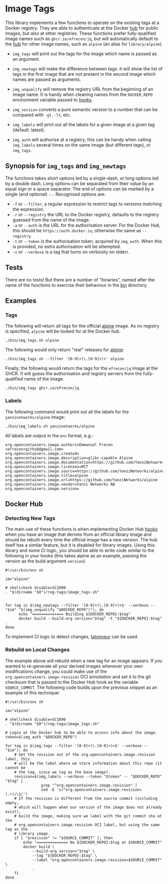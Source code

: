 # Image Tags

This library implements a few functions to operate on the existing tags at a
Docker registry. They are able to authenticate at the Docker [hub] for public
images, but also at other registries. These functions prefer fully-qualified
image names such as `ghcr.io/efrecon/jq`, but will automatically default to the
[hub] for other image names, such as `alpine` (an alias for `library/alpine`).

+ `img_tags` will print out the tags for the image which name is passed as an
  argument.
+ `img_newtags` will make the difference between tags: it will show the list of
  tags in the first image that are not present in the second image which names
  are passed as arguments.
+ `img_unqualify` will remove the registry URL from the beginning of an image
  name. It is handy when cleaning names from the `DOCKER_REPO` environment
  variable passed to [hooks].
+ `img_version` converts a pure semantic version to a number that can be
  compared with `-gt`, `-lt`, etc.
+ `img_labels` will print out all the labels for a given image at a given tag
  (default: latest).
+ `img_auth` will authorise at a registry, this can be handy when calling
  `img_labels` several times on the same image (but different tags), or
  `img_tags`.

  [hub]: https://hub.docker.com/
  [hooks]: https://docs.docker.com/docker-hub/builds/advanced/

## Synopsis for `img_tags` and `img_newtags`

The functions takes short options led by a single-dash, or long options led by a
double dash. Long options can be separated from their value by an equal sign or
a space separator. The end of options can be marked by a single (and optional)
`--`. Recognised options are:

+ `-f` or `--filter`, a regular expression to restrict tags to versions matching
  the expression.
+ `-r` or `--registry` the URL to the Docker registry, defaults to the registry
  guessed from the name of the image.
+ `-a` or `--auth` is the URL for the authorisation server. For the Docker Hub,
  this should be `https://auth.docker.io`, otherwise the same as `--registry`.
+ `-t` or `--token` is the authorisation token, acquired by `img_auth`. When
  this is provided, no extra authorisation will be attempted.
+ `-v` or `--verbose` is a tag that turns on verbosity on stderr.

## Tests

There are no tests! But there are a number of "binaries", named after the name
of the functions to exercise their behaviour in the [bin] directory.

  [bin]: ./bin/

## Examples

### Tags

The following will return all tags for the official [alpine] image. As no
registry is specified, `alpine` will be looked for at the Docker hub.

```shell
./bin/img_tags.sh alpine
```

The following would only return "real" releases for [alpine]:

```shell
./bin/img_tags.sh --filter '[0-9]+(\.[0-9]+)+' alpine
```

  [alpine]: https://hub.docker.com/_/alpine

Finally, the following would return the tags for the `efrecon/jq` image at the
GHCR. It will guess the authorisation and registry servers from the
fully-qualified name of the image.

```shell
./bin/img_tags ghcr.io/efrecon/jq
```

### Labels

The following command would print out all the labels for the
`yanzinetworks/alpine` image:

```shell
./bin/img_labels.sh yanzinetworks/alpine
```

All labels are output in the `env` format, e.g.:

```shell
org.opencontainers.image.authors=Emmanuel Frecon <efrecon+github@gmail.com>
org.opencontainers.image.created=
org.opencontainers.image.description=glibc-capable Alpine
org.opencontainers.image.documentation=https://github.com/YanziNetworks/alpine/README.md
org.opencontainers.image.licenses=MIT
org.opencontainers.image.source=https://github.com/YanziNetworks/alpine
org.opencontainers.image.title=alpine
org.opencontainers.image.url=https://github.com/YanziNetworks/alpine
org.opencontainers.image.vendor=Yanzi Networks AB
org.opencontainers.image.version=
```

## Docker Hub

### Detecting New Tags

The main use of these functions is when implementing Docker Hub [hooks] when you
have an image that derives from an official library image and should be rebuilt
every time the official image has a new version. The hub itself has a similar
feature, but it is disabled for library images. Using this library and some CI
logic, you should be able to write code similar to the following in your hooks
(this takes alpine as an example, passing the version as the build argument
`version`).

```shell
#!/usr/bin/env sh

im="alpine"

# shellcheck disable=SC1090
. "$(dirname "$0")/reg-tags/image_tags.sh"


for tag in $(img_newtags --filter '[0-9]+(\.[0-9]+)+$' --verbose -- "$im" "$(img_unqualify "$DOCKER_REPO")"); do
      echo "============== Building ${DOCKER_REPO}:$tag"
      docker build --build-arg version="$tag" -t "${DOCKER_REPO}:$tag" .
done
```

To implement CI logic to detect changes, [talonneur] can be used.

  [hooks]: https://docs.docker.com/docker-hub/builds/advanced/
  [talonneur]: https://github.com/YanziNetworks/talonneur

### Rebuild on Local Changes

The example above will rebuild when a new tag for an image appears. If you
wanted to re-generate all your derived images whenever your own modifications
change, you could make use of the `org.opencontainers.image.revision` OCI
annotation and set it to the git checksum that is passed to the Docker Hub hook
as the variable `SOURCE_COMMIT`. The following code builds upon the previous
snippet as an example of this technique:

```shell
#!/usr/bin/env sh

im="alpine"

# shellcheck disable=SC1090
. "$(dirname "$0")/reg-tags/image_tags.sh"

# Login at the Docker hub to be able to access info about the image.
token=$(img_auth "$DOCKER_REPO")

for tag in $(img_tags --filter '[0-9]+(\.[0-9]+)+$' --verbose -- "$im"); do
    # Get the revision out of the org.opencontainers.image.revision label, this
    # will be the label where we store information about this repo (it cannot be
    # the tag, since we tag as the base image).
    revision=$(img_labels --verbose --token "$token" -- "$DOCKER_REPO" "$tag" |
                grep "^org.opencontainers.image.revision" |
                sed -E 's/^org.opencontainers.image.revision=(.+)/\1/')
    # If the revision is different from the source commit (including empty,
    # which will happen when our version of the image does not already exist),
    # build the image, making sure we label with the git commit sha at the
    # org.opencontainers.image.revision OCI label, but using the same tag as the
    # library image.
    if [ "$revision" != "$SOURCE_COMMIT" ]; then
        echo "============== No ${DOCKER_REPO}:$tag at $SOURCE_COMMIT"
        docker build \
            --build-arg version="$tag" \
            --tag "${DOCKER_REPO}:$tag" \
            --label "org.opencontainers.image.revision=$SOURCE_COMMIT" \
            .
    fi
done
```
